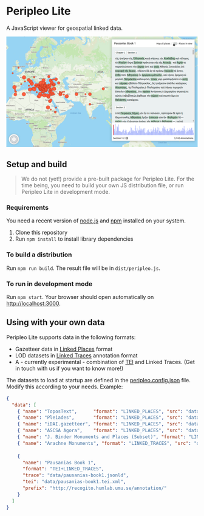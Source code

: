 # Peripleo Lite

A JavaScript viewer for geospatial linked data.

![Peripleo UI screencast](screencast.gif)

## Setup and build

> We do not (yet!) provide a pre-built package for Peripleo Lite. For the time
> being, you need to build your own JS distribution file, or run Peripleo Lite
> in development mode.

### Requirements

You need a recent version of [node.js](https://nodejs.org/) and
[npm](https://docs.npmjs.com/downloading-and-installing-node-js-and-npm) installed
on your system.

1. Clone this repository
2. Run `npm install` to install library dependencies

### To build a distribution 

Run `npm run build`. The result file will be in `dist/peripleo.js`.

### To run in development mode

Run `npm start`. Your browser should open automatically on <http://localhost:3000>.

## Using with your own data

Peripleo Lite supports data in the following formats:

- Gazetteer data in [Linked Places](https://github.com/LinkedPasts/linked-places-format) format
- LOD datasets in [Linked Traces](https://github.com/LinkedPasts/linked-traces-format) annotation format
- A - currently experimental - combination of [TEI](https://tei-c.org/) and Linked Traces. (Get in touch with us if you want to know more!)

The datasets to load at startup are defined in the
[peripleo.config.json](https://github.com/pelagios/peripleo-lite/blob/main/public/peripleo.config.json) 
file. Modify this according to your needs. Example:

```json
{
  "data": [
    { "name": "ToposText",      "format": "LINKED_PLACES", "src": "data/topostext-places.lp.json" },
    { "name": "Pleiades",       "format": "LINKED_PLACES", "src": "data/pleiades-places.lp.json" },
    { "name": "iDAI.gazetteer", "format": "LINKED_PLACES", "src": "data/arachne-pausanias-places.lp.json" },
    { "name": "ASCSA Agora",    "format": "LINKED_PLACES", "src": "data/ascsa-monuments-places.lp.json" },
    { "name": "J. Binder Monuments and Places (Subset)", "format": "LINKED_PLACES", "src": "data/jbinder-athens-paus.lp.json" },    
    { "name": "Arachne Monuments", "format": "LINKED_TRACES", "src": "data/arachne-pausanias-traces.lt.json" },

    { 
      "name": "Pausanias Book 1", 
      "format": "TEI+LINKED_TRACES", 
      "trace": "data/pausanias-book1.jsonld",
      "tei": "data/pausanias-book1.tei.xml",
      "prefix": "http://recogito.humlab.umu.se/annotation/"
    }
  ] 
}
```